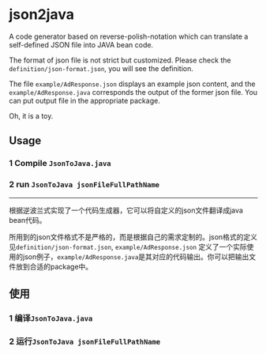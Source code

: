 # json2java
A code generator based on reverse-polish-notation which can translate a self-defined JSON file into JAVA bean code.

The format of json file is not strict but customized. Please check the `definition/json-format.json`, you will 
see the definition.

The file `example/AdResponse.json` displays an example json content, and the `example/AdResponse.java` corresponds 
the output of the former json file. You can put output file in the appropriate package.

Oh, it is a toy.

## Usage
### 1 Compile `JsonToJava.java`
### 2 run `JsonToJava jsonFileFullPathName`

---

根据逆波兰式实现了一个代码生成器，它可以将自定义的json文件翻译成java bean代码。

所用到的json文件格式不是严格的，而是根据自己的需求定制的。json格式的定义见`definition/json-format.json`, `example/AdResponse.json`
定义了一个实际使用的json例子，`example/AdResponse.java`是其对应的代码输出。你可以把输出文件放到合适的package中。

## 使用
### 1 编译`JsonToJava.java`
### 2 运行`JsonToJava jsonFileFullPathName`
